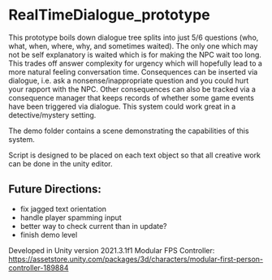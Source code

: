 # RealTimeDialogue_prototype

This prototype boils down dialogue tree splits into just 5/6 questions (who, what, when, where, why, and sometimes waited). The only one which may not be self explanatory is waited which is for making the NPC wait too long. This trades off answer complexity for urgency which will hopefully lead to a more natural feeling conversation time. Consequences can be inserted via dialogue, i.e. ask a nonsense/inappropriate question and you could hurt your rapport with the NPC. Other consequences can also be tracked via a consequence manager that keeps records of whether some game events have been triggered via dialogue. This system could work great in a detective/mystery setting.

The demo folder contains a scene demonstrating the capabilities of this system.

Script is designed to be placed on each text object so that all creative work can be done in the unity editor.


## Future Directions:
- fix jagged text orientation
- handle player spamming input
- better way to check current than in update?
- finish demo level


Developed in Unity version 2021.3.1f1
Modular FPS Controller: https://assetstore.unity.com/packages/3d/characters/modular-first-person-controller-189884
